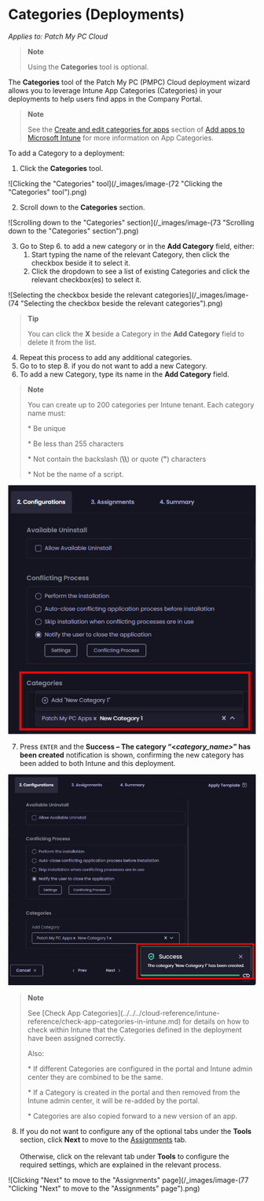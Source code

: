 # Categories (Deployments)

_Applies to: Patch My PC Cloud_

> **Note**
>
> Using the **Categories** tool is optional.

The **Categories** tool of the Patch My PC (PMPC) Cloud deployment wizard allows you to leverage Intune App Categories (Categories) in your deployments to help users find apps in the Company Portal.

> **Note**
>
> See the [Create and edit categories for apps](https://learn.microsoft.com/en-us/mem/intune/apps/apps-add#create-and-edit-categories-for-apps) section of [Add apps to Microsoft Intune](https://learn.microsoft.com/en-us/mem/intune/apps/apps-add) for more information on App Categories.

To add a Category to a deployment:

1. Click the **Categories** tool.

![Clicking the "Categories" tool](/_images/image-(72 "Clicking the \"Categories\" tool").png)

2. Scroll down to the **Categories** section.

![Scrolling down to the "Categories" section](/_images/image-(73 "Scrolling down to the \"Categories\" section").png)

3. Go to Step 6. to add a new category or in the **Add Category** field, either:
   1. Start typing the name of the relevant Category, then click the checkbox beside it to select it.
   2. Click the dropdown to see a list of existing Categories and click the relevant checkbox(es) to select it.

![Selecting the checkbox beside the relevant categories](/_images/image-(74 "Selecting the checkbox beside the relevant categories").png)

> **Tip**
>
> You can click the **X** beside a Category in the **Add Category** field to delete it from the list.

4. Repeat this process to add any additional categories.
5. Go to to step 8. if you do not want to add a new Category.
6. To add a new Category, type its name in the **Add Category** field.

> **Note**
>
> You can create up to 200 categories per Intune tenant. Each category name must:
>
> \* Be unique
>
> \* Be less than 255 characters
>
> \* Not contain the backslash (**\\\\**) or quote (**"**) characters
>
> \* Not be the name of a script.

![](/_images/image-(75).png)

7. Press `ENTER` and the **Success – The category “<**_**category\_name>**_**” has been created** notification is shown, confirming the new category has been added to both Intune and this deployment.

![](/_images/image-(76).png)

> **Note**
>
> See \[Check App Categories]\(../../../cloud-reference/intune-reference/check-app-categories-in-intune.md) for details on how to check within Intune that the Categories defined in the deployment have been assigned correctly.
>
> Also:
>
> \* If different Categories are configured in the portal and Intune admin center they are combined to be the same.
>
> \* If a Category is created in the portal and then removed from the Intune admin center, it will be re-added by the portal.
>
> \* Categories are also copied forward to a new version of an app.

8. If you do not want to configure any of the optional tabs under the **Tools** section, click **Next** to move to the [Assignments](../cloud-assignments-deployment-tab.md) tab.\
   \
   Otherwise, click on the relevant tab under **Tools** to configure the required settings, which are explained in the relevant process.

![Clicking "Next" to move to the "Assignments" page](/_images/image-(77 "Clicking \"Next\" to move to the \"Assignments\" page").png)